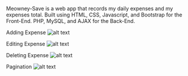 Meowney-Save is a web app that records my daily expenses and my expenses total.
Built using HTML, CSS, Javascript, and Bootstrap for the Front-End. PHP, MySQL, and AJAX for the Back-End.

Adding Expense
![alt text](https://i.imgur.com/au1N52P.gif)

Editing Expense
![alt text](https://i.imgur.com/mo88gGC.gifv)

Deleting Expense
![alt text](https://i.imgur.com/JOZoth1.gifv)

Pagination
![alt text](https://i.imgur.com/au1N52P.gifv)
